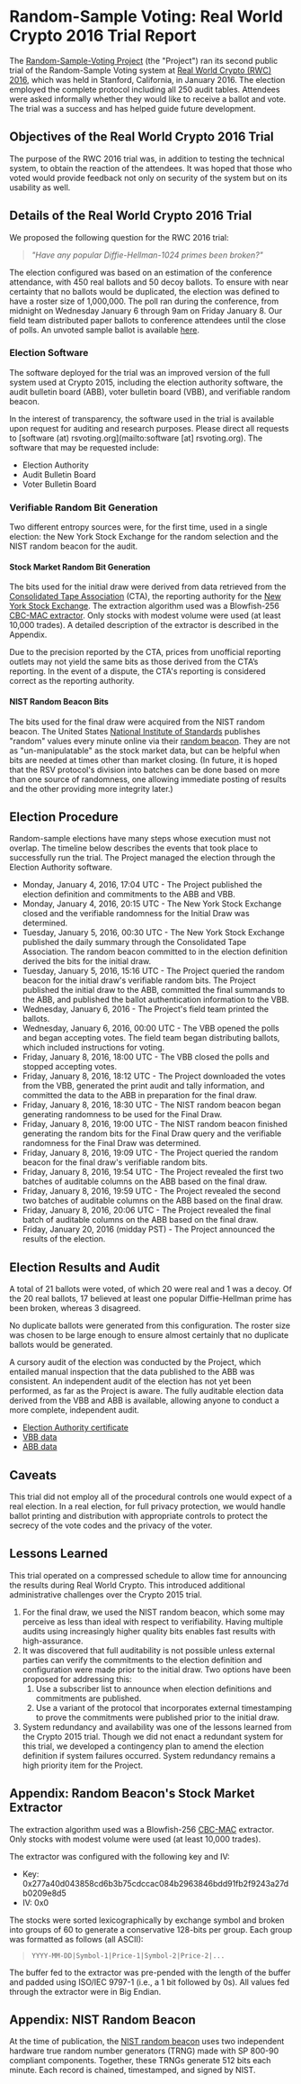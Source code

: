 # Random-Sample Voting: Real World Crypto 2016 Trial Report

The [Random-Sample-Voting Project](http://www.rsvoting.org) (the "Project")
ran its second public trial of the Random-Sample Voting system at
[Real World Crypto (RWC) 2016](http://www.realworldcrypto.com/rwc2016),
which was held in Stanford, California, in January 2016. The election employed
the complete protocol including all 250 audit tables. Attendees were asked
informally whether they would like to receive a ballot and vote. The trial
was a success and has helped guide future development.

## Objectives of the Real World Crypto 2016 Trial
The purpose of the RWC 2016 trial was, in addition to testing the technical
system, to obtain the reaction of the attendees. It was hoped that those who
voted would provide feedback not only on security of the system but on its
usability as well.

## Details of the Real World Crypto 2016 Trial
We proposed the following question for the RWC 2016 trial:
> *"Have any popular Diffie-Hellman-1024 primes been broken?"*

The election configured was based on an estimation of the conference
attendance, with 450 real ballots and 50 decoy ballots. To ensure with near
certainty that no ballots would be duplicated, the election was defined to have
a roster size of 1,000,000. The poll ran during the conference, from midnight
on Wednesday January 6 through 9am on Friday January 8. Our field team
distributed paper ballots to conference attendees until the close of polls. An
unvoted sample ballot is available
[here](http://rsvoting.org/trials/201601-rwc/rwc-2016-ballot-299.pdf).

### Election Software
The software deployed for the trial was an improved version of the full system
used at Crypto 2015, including the election authority software, the audit
bulletin board (ABB), voter bulletin board (VBB), and verifiable random beacon.

In the interest of transparency, the software used in the trial is available
upon request for auditing and research purposes. Please direct all requests to
[software (at) rsvoting.org](mailto:software [at] rsvoting.org). The software that may
be requested include:

* Election Authority
* Audit Bulletin Board
* Voter Bulletin Board

### Verifiable Random Bit Generation
Two different entropy sources were, for the first time, used in a single
election: the New York Stock Exchange for the random selection and the NIST
random beacon for the audit.

#### Stock Market Random Bit Generation
The bits used for the initial draw were derived from data retrieved from the
[Consolidated Tape Association](https://www.ctaplan.com/) (CTA), the reporting
authority for the [New York Stock Exchange](https://www.nyse.com/). The
extraction algorithm used was a Blowfish-256
[CBC-MAC extractor](https://www.iacr.org/archive/crypto2004/31520493/clean.pdf).
Only stocks with modest volume were used (at least 10,000 trades). A detailed
description of the extractor is described in the Appendix.

Due to the precision reported by the CTA, prices from unofficial reporting
outlets may not yield the same bits as those derived from the CTA’s reporting.
In the event of a dispute, the CTA's reporting is considered correct as the
reporting authority.

#### NIST Random Beacon Bits
The bits used for the final draw were acquired from the NIST random beacon.
The United States
[National Institute of Standards](http://www.nist.gov/itl/csd/ct/nist_beacon.cfm)
publishes "random" values every minute online via their
[random beacon](https://beacon.nist.gov/). They are not as "un-manipulatable"
as the stock market data, but can be helpful when bits are needed at times
other than market closing. (In future, it is hoped that the RSV protocol's
division into batches can be done based on more than one source of randomness,
one allowing immediate posting of results and the other providing more integrity
later.)

## Election Procedure
Random-sample elections have many steps whose execution must not overlap. The
timeline below describes the events that took place to successfully run the
trial. The Project managed the election through the Election Authority
software.

* Monday, January 4, 2016, 17:04 UTC - The Project published the election
  definition and commitments to the ABB and VBB.
* Monday, January 4, 2016, 20:15 UTC - The New York Stock Exchange closed and
  the verifiable randomness for the Initial Draw was determined.
* Tuesday, January 5, 2016, 00:30 UTC - The New York Stock Exchange published
  the daily summary through the Consolidated Tape Association. The random
  beacon committed to in the election definition derived the bits for the
  initial draw.
* Tuesday, January 5, 2016, 15:16 UTC - The Project queried the random beacon
  for the initial draw's verifiable random bits. The Project published the
  initial draw to the ABB, committed the final summands to the ABB, and
  published the ballot authentication information to the VBB.
* Wednesday, January 6, 2016 - The Project's field team printed the ballots.
* Wednesday, January 6, 2016, 00:00 UTC - The VBB opened the polls and began
  accepting votes. The field team began distributing ballots, which included
  instructions for voting.
* Friday, January 8, 2016, 18:00 UTC - The VBB closed the polls and stopped
  accepting votes.
* Friday, January 8, 2016, 18:12 UTC - The Project downloaded the votes from
  the VBB, generated the print audit and tally information, and committed the
  data to the ABB in preparation for the final draw.
* Friday, January 8, 2016, 18:30 UTC - The NIST random beacon began generating
  randomness to be used for the Final Draw.
* Friday, January 8, 2016, 19:00 UTC - The NIST random beacon finished
  generating the random bits for the Final Draw query and the verifiable
  randomness for the Final Draw was determined.
* Friday, January 8, 2016, 19:09 UTC - The Project queried the random beacon
  for the final draw's verifiable random bits.
*  Friday, January 8, 2016, 19:54 UTC - The Project revealed the first two
  batches of auditable columns on the ABB based on the final draw.
* Friday, January 8, 2016, 19:59 UTC - The Project revealed the second two
  batches of auditable columns on the ABB based on the final draw.
* Friday, January 8, 2016, 20:06 UTC - The Project revealed the final batch of
  auditable columns on the ABB based on the final draw.
* Friday, January 20, 2016 (midday PST) - The Project announced the results of
  the election.

## Election Results and Audit
A total of 21 ballots were voted, of which 20 were real and 1 was a  decoy. Of
the 20 real ballots, 17 believed at least one popular Diffie-Hellman prime has
been broken, whereas 3 disagreed.

No duplicate ballots were generated from this configuration. The roster size was
chosen to be large enough to ensure almost certainly that no duplicate ballots
would be generated.

A cursory audit of the election was conducted by the Project, which entailed
manual inspection that the data published to the ABB was consistent. An
independent audit of the election has not yet been performed, as far as the
Project is aware. The fully auditable election data derived from the VBB and
ABB is available, allowing anyone to conduct a more complete, independent
audit.

* [Election Authority certificate](http://rsvoting.org/trials/201601-rwc/EA.pem)
* [VBB data](http://rsvoting.org/trials/201601-rwc/rwc-2016-demo-VBB.zip)
* [ABB data](http://rsvoting.org/trials/201601-rwc/rwc-2016-demo-ABB.zip)

## Caveats
This trial did not employ all of the procedural controls one would expect of
a real election. In a real election, for full privacy protection, we would
handle ballot printing and distribution with appropriate controls to protect
the secrecy of the vote codes and the privacy of the voter.

## Lessons Learned
This trial operated on a compressed schedule to allow time for announcing the
results during Real World Crypto. This introduced additional administrative
challenges over the Crypto 2015 trial.

1.  For the final draw, we used the NIST random beacon, which some may perceive
    as less than ideal with respect to verifiability. Having multiple audits
    using increasingly higher quality bits enables fast results with
    high-assurance.
1.  It was discovered that full auditability is not possible unless external
    parties can verify the commitments to the election definition and
    configuration were made prior to the initial draw. Two options have been
    proposed for addressing this:
    1.  Use a subscriber list to announce when election definitions and
        commitments are published.
    1.  Use a variant of the protocol that incorporates external timestamping
        to prove the commitments were published prior to the initial draw.
1.  System redundancy and availability was one of the lessons learned from the
    Crypto 2015 trial. Though we did not enact a redundant system for this
    trial, we developed a contingency plan to amend the election definition if
    system failures occurred. System redundancy remains a high priority item
    for the Project.

## Appendix: Random Beacon's Stock Market Extractor
The extraction algorithm used was a Blowfish-256
[CBC-MAC](https://www.iacr.org/archive/crypto2004/31520493/clean.pdf)
extractor.  Only stocks with modest volume were used (at least 10,000 trades).

The extractor was configured with the following key and IV:
* Key: 0x277a40d043858cd6b3b75cdccac084b2963846bdd91fb2f9243a27db0209e8d5
* IV: 0x0

The stocks were sorted lexicographically by exchange symbol and broken into
groups of 60 to generate a conservative 128-bits per group. Each group was
formatted as follows (all ASCII):

> `YYYY-MM-DD|Symbol-1|Price-1|Symbol-2|Price-2|...`

The buffer fed to the extractor was pre-pended with the length of the buffer
and padded using ISO/IEC 9797-1 (i.e., a 1 bit followed by 0s).  All values
fed through the extractor were in Big Endian.

## Appendix: NIST Random Beacon
At the time of publication, the [NIST random beacon](https://beacon.nist.gov/)
uses two independent hardware true random number generators (TRNG) made with
SP 800-90 compliant components. Together, these TRNGs generate 512 bits each
minute. Each record is chained, timestamped, and signed by NIST.

